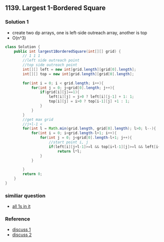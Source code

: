 ## 1139. Largest 1-Bordered Square

### Solution 1
- create two dp arrays, one is left-side outreach array, another is top
- O(n^3)
```java
class Solution {
    public int largest1BorderedSquare(int[][] grid) {
        // 1 1 1
        //left side outreach point
        //top side outreach point
        int[][] left = new int[grid.length][grid[0].length]; 
        int[][] top = new int[grid.length][grid[0].length];
        
        for(int i = 0; i < grid.length; i++){
            for(int j = 0; j<grid[0].length; j++){
                if(grid[i][j]==1){
                    left[i][j] = j>0 ? left[i][j-1] + 1: 1;
                    top[i][j] = i>0 ? top[i-1][j] +1 : 1;
                }
            }
        }
        //get max grid
        //j+l-1 < 
        for(int l = Math.min(grid.length, grid[0].length); l>0; l--){
            for(int i = 0; i<grid.length-l+1; i++){
                for(int j = 0; j<grid[0].length-l+1; j++){
                    //start point i, j
                    if(left[i][j+l-1]>=l && top[i+l-1][j]>=l && left[i+l-1][j+l-1]>=l && top[i+l-1][j+l-1]>=l)
                        return l*l;
                }
            }
            
        } 
        return 0;
    }
}
```

### similiar question
- [all 1s in it](https://www.geeksforgeeks.org/maximum-size-sub-matrix-with-all-1s-in-a-binary-matrix/)

### Reference
- [discuss 1](https://leetcode.com/problems/largest-1-bordered-square/discuss/345265/c%2B%2B-beats-100-(both-time-and-memory)-concise-with-algorithm-and-image)
- [discuss 2](https://leetcode.com/problems/largest-1-bordered-square/discuss/345233/JavaC%2B%2BPython-Straight-Forward)
